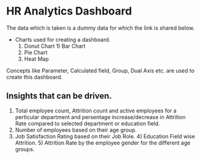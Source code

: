 # HR Analytics Dashboard

The data which is taken is a dummy data for which the link is shared below.

* Charts used for creating a dashboard.
   1) Donut Chart 1) Bar Chart
   3) Pie Chart
   4) Heat Map
 
Concepts like Parameter, Calculated field, Group, Dual Axis etc. are used to create this dashboard.

## Insights that can be driven.

   1) Total employee count, Attrition count and active employees for a perticular department and persentage increase/decrease in Attrition Rate compared to selected department or education
field.  
   2) Number of employees based on their age group.
   3) Job Satisfaction Rating based on their Job Role. 4) Education Field wise Attrition. 5) Attrition Rate by the employee gender for the different age groups.
